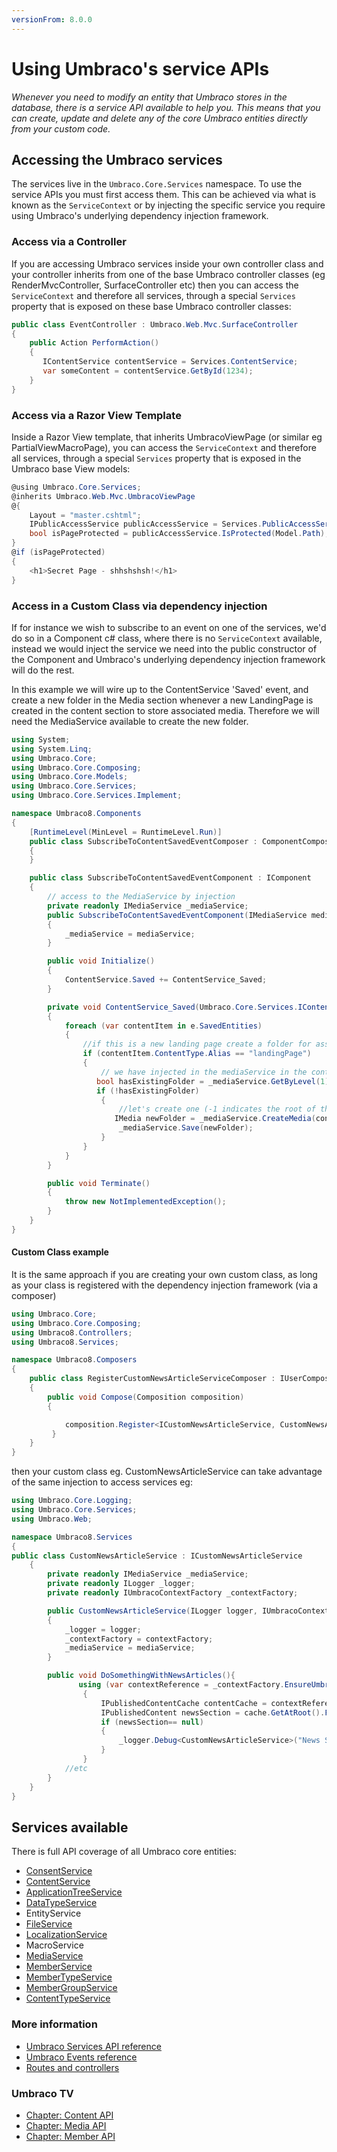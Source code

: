 ```yaml
---
versionFrom: 8.0.0
---
```


# Using Umbraco's service APIs

_Whenever you need to modify an entity that Umbraco stores in the database, there is a service API available to help you. This means that you can create, update and delete any of the core Umbraco entities directly from your custom code._


## Accessing the Umbraco services
The services live in the `Umbraco.Core.Services` namespace. To use the service APIs you must first access them. This can be achieved via what is known as the `ServiceContext` or by injecting the specific service you require using Umbraco's underlying dependency injection framework.


### Access via a Controller 
If you are accessing Umbraco services inside your own controller class and your controller inherits from one of the base Umbraco controller classes (eg RenderMvcController, SurfaceController etc) then you can access the `ServiceContext` and therefore all services, through a special `Services` property that is exposed on these base Umbraco controller classes:

```csharp
public class EventController : Umbraco.Web.Mvc.SurfaceController
{
    public Action PerformAction()
    {
       IContentService contentService = Services.ContentService;
       var someContent = contentService.GetById(1234);
    }
}
```

### Access via a Razor View Template 
Inside a Razor View template, that inherits UmbracoViewPage (or similar eg PartialViewMacroPage), you can access the `ServiceContext` and therefore all services, through a special `Services` property that is exposed in the Umbraco base View models:

```csharp
@using Umbraco.Core.Services;
@inherits Umbraco.Web.Mvc.UmbracoViewPage
@{
    Layout = "master.cshtml";
    IPublicAccessService publicAccessService = Services.PublicAccessService;
    bool isPageProtected = publicAccessService.IsProtected(Model.Path);
}
@if (isPageProtected)
{
    <h1>Secret Page - shhshshsh!</h1>
}
```

### Access in a Custom Class via dependency injection

If for instance we wish to subscribe to an event on one of the services, we'd do so in a Component c# class, where there is no `ServiceContext` available, instead we would inject the service we need into the public constructor of the Component and Umbraco's underlying dependency injection framework will do the rest.

In this example we will wire up to the ContentService 'Saved' event, and create a new folder in the Media section whenever a new LandingPage is created in the content section to store associated media. Therefore we will need the MediaService available to create the new folder.

```csharp
using System;
using System.Linq;
using Umbraco.Core;
using Umbraco.Core.Composing;
using Umbraco.Core.Models;
using Umbraco.Core.Services;
using Umbraco.Core.Services.Implement;

namespace Umbraco8.Components
{
    [RuntimeLevel(MinLevel = RuntimeLevel.Run)]
    public class SubscribeToContentSavedEventComposer : ComponentComposer<SubscribeToContentSavedEventComponent>
    {
    }

    public class SubscribeToContentSavedEventComponent : IComponent
    {
        // access to the MediaService by injection
        private readonly IMediaService _mediaService;
        public SubscribeToContentSavedEventComponent(IMediaService mediaService)
        {
            _mediaService = mediaService;
        }

        public void Initialize()
        {
            ContentService.Saved += ContentService_Saved;
        }

        private void ContentService_Saved(Umbraco.Core.Services.IContentService sender, Umbraco.Core.Events.ContentSavedEventArgs e)
        {
            foreach (var contentItem in e.SavedEntities)
            {
                //if this is a new landing page create a folder for associated media in the media section
                if (contentItem.ContentType.Alias == "landingPage")
                {
                    // we have injected in the mediaService in the contstructor for the component see above.
                   bool hasExistingFolder = _mediaService.GetByLevel(1).Any(f => f.Name == contentItem.Name);
                   if (!hasExistingFolder)
                    {
                        //let's create one (-1 indicates the root of the media section)
                       IMedia newFolder = _mediaService.CreateMedia(contentItem.Name, -1, "Folder");
                        _mediaService.Save(newFolder);
                    }
                }
            }
        }       

        public void Terminate()
        {
            throw new NotImplementedException();
        }
    }
}
```
#### Custom Class example
It is the same approach if you are creating your own custom class, as long as your class is registered with the dependency injection framework (via a composer)
```csharp
using Umbraco.Core;
using Umbraco.Core.Composing;
using Umbraco8.Controllers;
using Umbraco8.Services;

namespace Umbraco8.Composers
{
    public class RegisterCustomNewsArticleServiceComposer : IUserComposer
    {
        public void Compose(Composition composition)
        {

            composition.Register<ICustomNewsArticleService, CustomNewsArticleService>(Lifetime.Request);
         }
    }
}
```
then your custom class eg. CustomNewsArticleService can take advantage of the same injection to access services eg:

```csharp
using Umbraco.Core.Logging;
using Umbraco.Core.Services;
using Umbraco.Web;

namespace Umbraco8.Services
{
public class CustomNewsArticleService : ICustomNewsArticleService
    {
        private readonly IMediaService _mediaService;
        private readonly ILogger _logger;
        private readonly IUmbracoContextFactory _contextFactory;

        public CustomNewsArticleService(ILogger logger, IUmbracoContextFactory contextFactory,IMediaService mediaService)
        {
            _logger = logger;
            _contextFactory = contextFactory;
            _mediaService = mediaService;
        }

        public void DoSomethingWithNewsArticles(){
               using (var contextReference = _contextFactory.EnsureUmbracoContext())
                {
                    IPublishedContentCache contentCache = contextReference.UmbracoContext.Content;
                    IPublishedContent newsSection = cache.GetAtRoot().FirstOrDefault().Children.FirstOrDefault(f => f.ContentType.Alias == "newsSection");
                    if (newsSection== null)
                    {
                        _logger.Debug<CustomNewsArticleService>("News Section Not Found");
                    }
                }
            //etc
        }
    }
}
```

## Services available
There is full API coverage of all Umbraco core entities:

- [ConsentService](../../../Reference/Management/Services/ConsentService/index.md)
- [ContentService](../../../Reference/Management/Services/ContentService/index.md)
- [ApplicationTreeService](../../../Reference/Management/Services/TreeService/index.md)
- [DataTypeService](../../../Reference/Management/Services/DataTypeService/index.md)
- EntityService
- [FileService](../../../Reference/Management/Services/FileService/index.md)
- [LocalizationService](../../../Reference/Management/Services/LocalizationService/index.md)
- MacroService
- [MediaService](../../../Reference/Management/Services/MediaService/index.md)
- [MemberService](../../../Reference/Management/Services/MemberService/index.md)
- [MemberTypeService](../../../Reference/Management/Services/MemberTypeService/index.md)
- [MemberGroupService](../../../Reference/Management/Services/MemberGroupService/index.md)
- [ContentTypeService](../../../Reference/Management/Services/ContentTypeService/index.md)


### More information
- [Umbraco Services API reference](../../../Reference/Management/Services/)
- [Umbraco Events reference](../../../Reference/Events/)
- [Routes and controllers](../../../Reference/Routing/)

### Umbraco TV
- [Chapter: Content API](https://umbraco.tv/videos/umbraco-v7/developer/fundamentals/content-api/)
- [Chapter: Media API](https://umbraco.tv/videos/umbraco-v7/developer/fundamentals/media-api/)
- [Chapter: Member API](https://umbraco.tv/videos/umbraco-v7/developer/fundamentals/member-api/)
